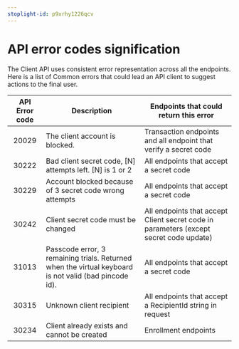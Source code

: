 ```yaml
---
stoplight-id: p9xrhy1226qcv
---
```


# API error codes signification

The Client API uses consistent error representation across all the endpoints.  
Here is a list of Common errors that could lead an API client to suggest actions to the final user.

| API Error code | Description | Endpoints that could return this error |
|:---:|---|---|
| 20029 | The client account is blocked. | Transaction endpoints and all endpoint that verify a secret code |
| 30222 | Bad client secret code, [N] attempts left. [N] is 1 or 2  | All endpoints that accept a secret code |
| 30229 | Account blocked because of 3 secret code wrong attempts | All endpoints that accept a secret code |
| 30242 | Client secret code must be changed | All endpoints that accept Client secret code in parameters (except secret code update) |
| 31013 | Passcode error, 3 remaining trials. Returned when the virtual keyboard is not valid (bad pincode id). | All endpoints that accept a secret code |
| 30315 | Unknown client recipient | All endpoints that accept a RecipientId string in request |
| 30234 | Client already exists and cannot be created | Enrollment endpoints |
